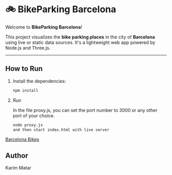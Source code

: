 # 🚲 BikeParking Barcelona

Welcome to **BikeParking Barcelona**!

This project visualizes the **bike parking places** in the city of **Barcelona** using live or static data sources. It's a lightweight web app powered by Node.js and Three.js.

---

## How to Run

1. Install the dependencies:

   ```bash
   npm install

2. Run

    In the file proxy.js, you can set the port number to 3000 or any other port of your choice.

   ```bash
   node proxy.js
   and then start index.html with live server

[Barcelona Bikes](https://bikeparking-barcelona.onrender.com)

## Author

Karim Matar
